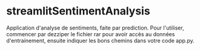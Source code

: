 # streamlitSentimentAnalysis

Application d'analyse de sentiments, faite par prediction.
Pour l'utiliser, commencer par dezziper le fichier rar pour avoir  accès au données d'entrainement, ensuite indiquer les bons chemins dans votre code app.py.
